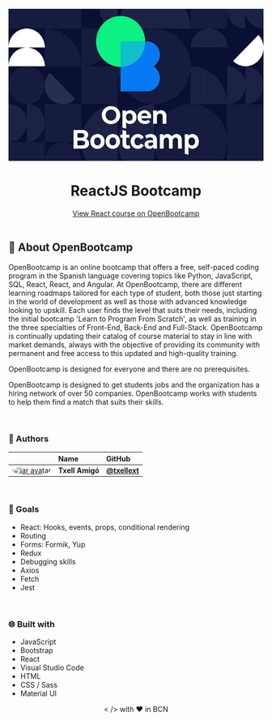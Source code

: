 <br>
<div align="center">
    <img src="/firstProject/ToDo/public/openbootcamp_logo.jpg" alt="openbootcamp logo" width="" height="300" /> <br />
    <h1 align="center"> ReactJS Bootcamp </h1>
    <div align="center">
        <a href="https://open-bootcamp.com/cursos/react"> View React course on OpenBootcamp </a>
    </div>
</div>

<br>

## 🚀 About OpenBootcamp
OpenBootcamp is an online bootcamp that offers a free, self-paced coding program in the Spanish language covering topics like Python, JavaScript, SQL, React, React, and Angular. At OpenBootcamp, there are different learning roadmaps tailored for each type of student, both those just starting in the world of development as well as those with advanced knowledge looking to upskill. Each user finds the level that suits their needs, including the initial bootcamp 'Learn to Program From Scratch', as well as training in the three specialties of Front-End, Back-End and Full-Stack. OpenBootcamp is continually updating their catalog of course material to stay in line with market demands, always with the objective of providing its community with permanent and free access to this updated and high-quality training. 

OpenBootcamp is designed for everyone and there are no prerequisites. 

OpenBootcamp is designed to get students jobs and the organization has a hiring network of over 50 companies. OpenBootcamp works with students to help them find a match that suits their skills.



<br>

### 👷 Authors

|                     | Name                | GitHub              |
| :------------------ | :------------------ | :------------------ |
| <a href="https://github.com/txellext"><img src="https://avatars.githubusercontent.com/u/108218084?v=4" width="60" height="60" style="border-radius: 50%" alt="jar avatar"></a> | **Txell Amigó** | [**@txellext**](https://github.com/txellext) |   

<br>

### 🦋 Goals

- React: Hooks, events, props, conditional rendering
- Routing
- Forms: Formik, Yup
- Redux
- Debugging skills
- Axios
- Fetch
- Jest

<br>

### 🌐 Built with 
- JavaScript 
- Bootstrap 
- React
- Visual Studio Code 
- HTML
- CSS / Sass
- Material UI


<p align="center"> < /> with ❤️ in BCN</p>